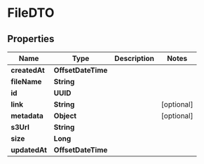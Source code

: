 

# FileDTO


## Properties

| Name | Type | Description | Notes |
|------------ | ------------- | ------------- | -------------|
|**createdAt** | **OffsetDateTime** |  |  |
|**fileName** | **String** |  |  |
|**id** | **UUID** |  |  |
|**link** | **String** |  |  [optional] |
|**metadata** | **Object** |  |  [optional] |
|**s3Url** | **String** |  |  |
|**size** | **Long** |  |  |
|**updatedAt** | **OffsetDateTime** |  |  |



